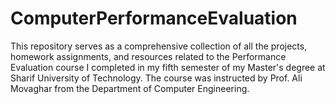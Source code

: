 # ComputerPerformanceEvaluation
This repository serves as a comprehensive collection of all the projects, homework assignments, and resources related to the Performance Evaluation course I completed in my fifth semester of my Master's degree at Sharif University of Technology. The course was instructed by Prof. Ali Movaghar from the Department of Computer Engineering. 
